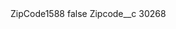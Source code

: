 <?xml version="1.0" encoding="UTF-8"?>
<CustomMetadata xmlns="http://soap.sforce.com/2006/04/metadata" xmlns:xsi="http://www.w3.org/2001/XMLSchema-instance" xmlns:xsd="http://www.w3.org/2001/XMLSchema">
    <label>ZipCode1588</label>
    <protected>false</protected>
    <values>
        <field>Zipcode__c</field>
        <value xsi:type="xsd:string">30268</value>
    </values>
</CustomMetadata>
